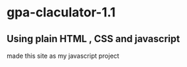 # gpa-claculator-1.1 #

## Using plain HTML , CSS and javascript ##

made this site as my javascript project
